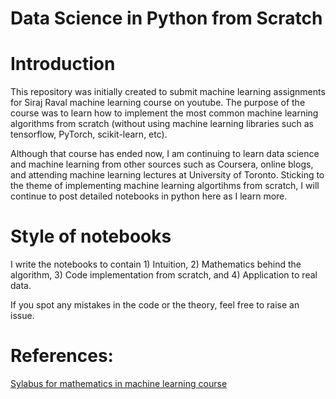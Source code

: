 # Data Science in Python from Scratch

# Introduction
This repository was initially created to submit machine learning assignments for Siraj Raval machine learning course on youtube. The purpose of the course was to learn how to implement the most common machine learning algorithms from scratch (without using machine learning libraries such as tensorflow, PyTorch, scikit-learn, etc).

Although that course has ended now, I am continuing to learn data science and machine learning from other sources such as Coursera, online blogs, and attending machine learning lectures at University of Toronto. Sticking to the theme of implementing machine learning algortihms from scratch, I will continue to post detailed notebooks in python here as I learn more. 

# Style of notebooks
I write the notebooks to contain 1) Intuition, 2) Mathematics behind the algorithm, 3) Code implementation from scratch, and 4) Application to real data. 

If you spot any mistakes in the code or the theory, feel free to raise an issue. 


# References:
[Sylabus for mathematics in machine learning course](https://github.com/llSourcell/The_Math_of_Intelligence)
